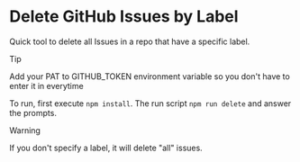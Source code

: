 # Delete GitHub Issues by Label

Quick tool to delete all Issues in a repo that have a specific label.

> [!TIP]
> Add your PAT to GITHUB_TOKEN environment variable so you don't have to enter it in everytime

To run, first execute `npm install`.
The run script `npm run delete` and answer the prompts.

> [!WARNING]
> If you don't specify a label, it will delete "all" issues.
